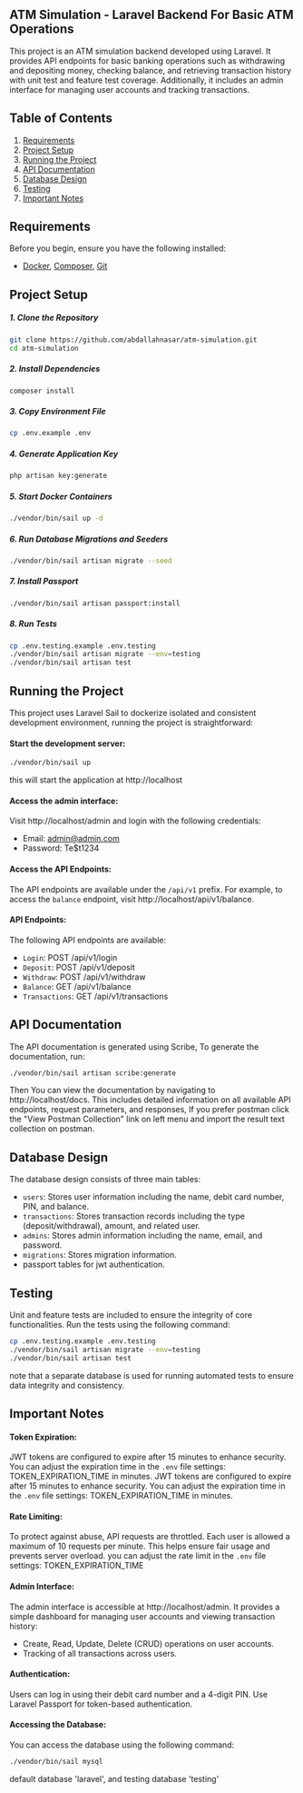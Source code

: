 

## ATM Simulation - Laravel Backend For Basic ATM Operations

This project is an ATM simulation backend developed using Laravel. It provides API endpoints for basic banking operations such as withdrawing and depositing money, checking balance, and retrieving transaction history with unit test and feature test coverage. Additionally, it includes an admin interface for managing user accounts and tracking transactions.
## Table of Contents

1. [Requirements](#requirements)
2. [Project Setup](#project-setup)
3. [Running the Project](#running-the-project)
4. [API Documentation](#api-documentation)
5. [Database Design](#database-design)
6. [Testing](#testing)
7. [Important Notes](#important-notes)


## Requirements

Before you begin, ensure you have the following installed:

- [Docker](https://www.docker.com/), [Composer](https://getcomposer.org/), [Git](https://git-scm.com/)


## Project Setup
##### 1. Clone the Repository
```bash
git clone https://github.com/abdallahnasar/atm-simulation.git
cd atm-simulation
```

##### 2. Install Dependencies
```bash
composer install
```
##### 3. Copy Environment File
```bash
cp .env.example .env
```
##### 4. Generate Application Key
```bash
php artisan key:generate
```
##### 5. Start Docker Containers
```bash
./vendor/bin/sail up -d
```
##### 6. Run Database Migrations and Seeders
```bash
./vendor/bin/sail artisan migrate --seed
```
##### 7. Install Passport
```bash
./vendor/bin/sail artisan passport:install
```
##### 8. Run Tests
```bash
cp .env.testing.example .env.testing
./vendor/bin/sail artisan migrate --env=testing
./vendor/bin/sail artisan test
```

## Running the Project
This project uses Laravel Sail to dockerize isolated and consistent development environment, running the project is straightforward:

#### Start the development server:
```bash
./vendor/bin/sail up
```

this will start the application at http://localhost

#### Access the admin interface:
Visit http://localhost/admin and login with the following credentials:
- Email: admin@admin.com
- Password: Te$t1234


#### Access the API Endpoints:
The API endpoints are available under the `/api/v1` prefix. For example, to access the `balance` endpoint, visit http://localhost/api/v1/balance.

#### API Endpoints:
The following API endpoints are available:
- `Login`: POST /api/v1/login
- `Deposit`: POST /api/v1/deposit
- `Withdraw`: POST /api/v1/withdraw
- `Balance`: GET /api/v1/balance
- `Transactions`: GET /api/v1/transactions




## API Documentation

The API documentation is generated using Scribe, To generate the documentation, run:
```bash
./vendor/bin/sail artisan scribe:generate
```
Then You can view the documentation by navigating to
http://localhost/docs.
This includes detailed information on all available API endpoints, request parameters, and responses, 
If you prefer postman click the "View Postman Collection" link on left menu and import the result text collection on postman.

## Database Design
The database design consists of three main tables:
- `users`: Stores user information including the name, debit card number, PIN, and balance.
- `transactions`: Stores transaction records including the type (deposit/withdrawal), amount, and related user.
- `admins`: Stores admin information including the name, email, and password.
- `migrations`: Stores migration information.
-  passport tables for jwt authentication.


## Testing

Unit and feature tests are included to ensure the integrity of core functionalities. Run the tests using the following command:
```bash
cp .env.testing.example .env.testing
./vendor/bin/sail artisan migrate --env=testing
./vendor/bin/sail artisan test
```
note that a separate database is used for running automated tests to ensure data integrity and consistency.


## Important Notes

#### Token Expiration:
JWT tokens are configured to expire after 15 minutes to enhance security. You can adjust the expiration time in the `.env` file settings: TOKEN_EXPIRATION_TIME in minutes.
JWT tokens are configured to expire after 15 minutes to enhance security. You can adjust the expiration time in the `.env` file settings: TOKEN_EXPIRATION_TIME in minutes.

#### Rate Limiting:
To protect against abuse, API requests are throttled. Each user is allowed a maximum of 10 requests per minute. This helps ensure fair usage and prevents server overload.
you can adjust the rate limit in the `.env` file settings: TOKEN_EXPIRATION_TIME

#### Admin Interface:
The admin interface is accessible at http://localhost/admin. It provides a simple dashboard for managing user accounts and viewing transaction history:
- Create, Read, Update, Delete (CRUD) operations on user accounts.
- Tracking of all transactions across users.

#### Authentication:
Users can log in using their debit card number and a 4-digit PIN. Use Laravel Passport for token-based authentication.

#### Accessing the Database:
You can access the database using the following command:
```bash
./vendor/bin/sail mysql
```
default database 'laravel', and testing database 'testing'


